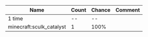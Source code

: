 | Name                     | Count | Chance | Comment |
| ------------------------ | ----- | ------ | ------- |
| 1 time                   |    -- |     -- |         |
| minecraft:sculk_catalyst |     1 |   100% |         |